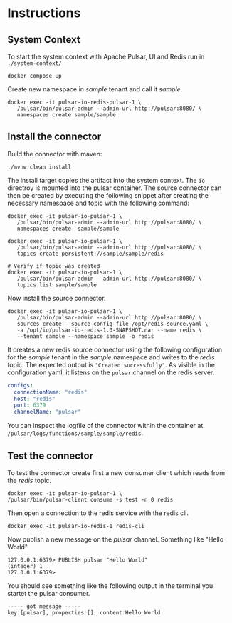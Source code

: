# Instructions

## System Context

To start the system context with Apache Pulsar, UI and Redis run in `./system-context/`

```
docker compose up
```
Create new namespace in _sample_ tenant and call it _sample_.

```
docker exec -it pulsar-io-redis-pulsar-1 \
   /pulsar/bin/pulsar-admin --admin-url http://pulsar:8080/ \
   namespaces create sample/sample
```

## Install the connector

Build the connector with maven:

```shell
./mvnw clean install
```

The install target copies the artifact into the system context. The `io` directroy is mounted into the pulsar container.
The source connector can then be created by executing the following snippet after creating the necessary namespace and
topic with the following command:

```shell
docker exec -it pulsar-io-pulsar-1 \
   /pulsar/bin/pulsar-admin --admin-url http://pulsar:8080/ \
   namespaces create  sample/sample
   
docker exec -it pulsar-io-pulsar-1 \
   /pulsar/bin/pulsar-admin --admin-url http://pulsar:8080/ \
   topics create persistent://sample/sample/redis

# Verify if topic was created
docker exec -it pulsar-io-pulsar-1 \
   /pulsar/bin/pulsar-admin --admin-url http://pulsar:8080/ \   
   topics list sample/sample
```

Now install the source connector.

```shell
docker exec -it pulsar-io-pulsar-1 \
   /pulsar/bin/pulsar-admin --admin-url http://pulsar:8080/ \
   sources create --source-config-file /opt/redis-source.yaml \
   -a /opt/io/pulsar-io-redis-1.0-SNAPSHOT.nar --name redis \
   --tenant sample --namespace sample -o redis
```

It creates a new redis source connector using the following configuration for the _sample_ tenant in the _sample_
namespace and writes to the _redis_ topic. The expected output is `"Created successfully"`. As visible in the
configuration yaml, it listens on the `pulsar` channel on the redis server.

```yaml
configs:
  connectionName: "redis"
  host: "redis"
  port: 6379
  channelName: "pulsar"
```

You can inspect the logfile of the connector within the container at `/pulsar/logs/functions/sample/sample/redis`.

## Test the connector

To test the connector create first a new consumer client which reads from the _redis_ topic.

```shell
docker exec -it pulsar-io-pulsar-1 \
/pulsar/bin/pulsar-client consume -s test -n 0 redis
```

Then open a connection to the redis service with the redis cli.

```shell
docker exec -it pulsar-io-redis-1 redis-cli
```

Now publish a new message on the _pulsar_ channel. Something like "Hello World".

```shell
127.0.0.1:6379> PUBLISH pulsar "Hello World"
(integer) 1
127.0.0.1:6379> 
```

You should see something like the following output in the terminal you startet the pulsar consumer.

```
----- got message -----
key:[pulsar], properties:[], content:Hello World
```